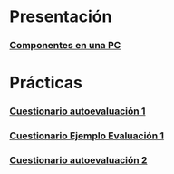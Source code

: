 # Presentación

### [Componentes en una PC](/web/materias/infobasica/index.html)   


# Prácticas

### [Cuestionario autoevaluación 1](https://docs.google.com/forms/d/e/1FAIpQLSekEZYU9BqUHmtOzE_uNLTR_SNNaB9vBgFf6QoygaN8mwhVVA/viewform?usp=sf_link)

### [Cuestionario Ejemplo Evaluación 1](https://docs.google.com/forms/d/e/1FAIpQLSdWOnKk2uHE0JwYH9jCr-1O7W-gJR4KBJzQy7Gz_K-ZCZ5QvQ/viewform?usp=sf_link)

### [Cuestionario autoevaluación 2](https://docs.google.com/forms/d/e/1FAIpQLSccTnk9KncfcS2hDw315YAxd9A0bRSkbb6QU1el3toUr1C54Q/viewform?usp=sf_link)

